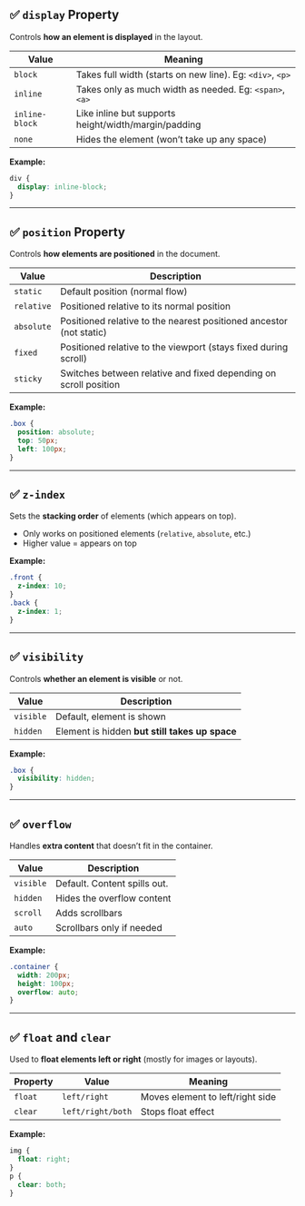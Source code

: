 ## ✅ `display` Property

Controls **how an element is displayed** in the layout.

| Value          | Meaning                                                   |
| -------------- | --------------------------------------------------------- |
| `block`        | Takes full width (starts on new line). Eg: `<div>`, `<p>` |
| `inline`       | Takes only as much width as needed. Eg: `<span>`, `<a>`   |
| `inline-block` | Like inline but supports height/width/margin/padding      |
| `none`         | Hides the element (won’t take up any space)               |

**Example:**

```css
div {
  display: inline-block;
}
```

---

## ✅ `position` Property

Controls **how elements are positioned** in the document.

| Value      | Description                                                         |
| ---------- | ------------------------------------------------------------------- |
| `static`   | Default position (normal flow)                                      |
| `relative` | Positioned relative to its normal position                          |
| `absolute` | Positioned relative to the nearest positioned ancestor (not static) |
| `fixed`    | Positioned relative to the viewport (stays fixed during scroll)     |
| `sticky`   | Switches between relative and fixed depending on scroll position    |

**Example:**

```css
.box {
  position: absolute;
  top: 50px;
  left: 100px;
}
```

---

## ✅ `z-index`

Sets the **stacking order** of elements (which appears on top).

* Only works on positioned elements (`relative`, `absolute`, etc.)
* Higher value = appears on top

**Example:**

```css
.front {
  z-index: 10;
}
.back {
  z-index: 1;
}
```

---

## ✅ `visibility`

Controls **whether an element is visible** or not.

| Value     | Description                                    |
| --------- | ---------------------------------------------- |
| `visible` | Default, element is shown                      |
| `hidden`  | Element is hidden **but still takes up space** |

**Example:**

```css
.box {
  visibility: hidden;
}
```

---

## ✅ `overflow`

Handles **extra content** that doesn’t fit in the container.

| Value     | Description                  |
| --------- | ---------------------------- |
| `visible` | Default. Content spills out. |
| `hidden`  | Hides the overflow content   |
| `scroll`  | Adds scrollbars              |
| `auto`    | Scrollbars only if needed    |

**Example:**

```css
.container {
  width: 200px;
  height: 100px;
  overflow: auto;
}
```

---

## ✅ `float` and `clear`

Used to **float elements left or right** (mostly for images or layouts).

| Property | Value             | Meaning                          |
| -------- | ----------------- | -------------------------------- |
| `float`  | `left/right`      | Moves element to left/right side |
| `clear`  | `left/right/both` | Stops float effect               |

**Example:**

```css
img {
  float: right;
}
p {
  clear: both;
}
```

